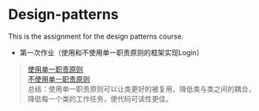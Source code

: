 # Design-patterns
This is the assignment for the design patterns course.
- 第一次作业（使用和不使用单一职责原则的框架实现Login）
> [使用单一职责原则](https://github.com/lrffun/Design-patterns/tree/master/Login/src/Use_responsibility)<br>
> [不使用单一职责原则](https://github.com/lrffun/Design-patterns/blob/master/Login/src/Not_use_responsibility/Login.java)<br>
> 总结：使用单一职责原则可以让类更好的被复用，降低类与类之间的耦合，降低每一个类的工作任务，使代码可读性更佳。
